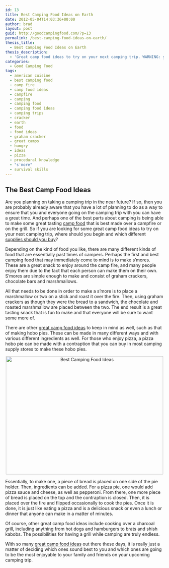 ```yaml
---
id: 13
title: Best Camping Food Ideas on Earth
date: 2012-05-04T14:03:36+00:00
author: brad
layout: post
guid: http://goodcampingfood.com/?p=13
permalink: /best-camping-food-ideas-on-earth/
thesis_title:
  - Best Camping Food Ideas on Earth
thesis_description:
  - 'Great camp food ideas to try on your next camping trip. WARNING: you will be hungry after reading this.'
categories:
  - Good Camping Food
tags:
  - american cuisine
  - best camping food
  - camp fire
  - camp food ideas
  - campfire
  - camping
  - camping food
  - camping food ideas
  - camping trips
  - cracker
  - earth
  - food
  - food ideas
  - graham cracker
  - great camps
  - hungry
  - ideas
  - pizza
  - procedural knowledge
  - "s'more"
  - survival skills
---
```

## The Best Camp Food Ideas

Are you planning on taking a camping trip in the near future? If so, then you are probably already aware that you have a lot of planning to do as a way to ensure that you and everyone going on the camping trip with you can have a great time. And perhaps one of the best parts about camping is being able to make some great tasting <a title="Good Camping Meals for Hikers" href="http://goodcampingfood.com/good-camping-meals-for-hikers/" target="_blank">camp food</a> that is best made over a campfire or on the grill. So if you are looking for some great camp food ideas to try on your next camping trip, where should you begin and which different <a title="Camping Packing List" href="http://goodcampingfood.com/camping-packing-list/" target="_blank">supplies should you buy</a>?

Depending on the kind of food you like, there are many different kinds of food that are essentially past times of campers. Perhaps the first and best camping food that may immediately come to mind is to make s&#8217;mores. These are a great snack to enjoy around the camp fire, and many people enjoy them due to the fact that each person can make them on their own. S&#8217;mores are simple enough to make and consist of graham crackers, chocolate bars and marshmallows.

All that needs to be done in order to make a s&#8217;more is to place a marshmallow or two on a stick and roast it over the fire. Then, using graham crackers as though they were the bread to a sandwich, the chocolate and roasted marshmallow are placed between the two. The end result is a great tasting snack that is fun to make and that everyone will be sure to want some more of.

There are other <a title="Best Hiking and Backpacking Food Ideas" href="http://goodcampingfood.com/best-hiking-backpacking-food-ideas/" target="_blank">great camp food ideas</a> to keep in mind as well, such as that of making hobo pies. These can be made in many different ways and with various different ingredients as well. For those who enjoy pizza, a pizza hobo pie can be made with a contraption that you can buy in most camping supply stores to make these hobo pies.

<p style="text-align: center;">
  <img class="aligncenter" title="Best Camping Food Ideas" src="http://farm4.staticflickr.com/3380/3416609198_6f1533422c.jpg" alt="Best Camping Food Ideas" width="500" height="375" />
</p>

Essentially, to make one, a piece of bread is placed on one side of the pie holder. Then, ingredients can be added. For a pizza pie, one would add pizza sauce and cheese, as well as pepperoni. From there, one more piece of bread is placed on the top and the contraption is closed. Then, it is placed over the fire and flipped occasionally to cook the pies. Once it is done, it is just like eating a pizza and is a delicious snack or even a lunch or dinner that anyone can make in a matter of minutes.

Of course, other great camp food ideas include cooking over a charcoal grill, including anything from hot dogs and hamburgers to brats and shish kabobs. The possibilities for having a grill while camping are truly endless.

With so many <a title="Dutch Oven Recipes for Camping" href="http://goodcampingfood.com/dutch-oven-recipes-for-camping/" target="_blank">great camp food ideas</a> out there these days, it is really just a matter of deciding which ones sound best to you and which ones are going to be the most enjoyable to your family and friends on your upcoming camping trip.